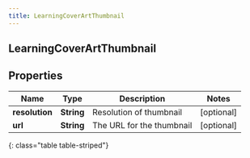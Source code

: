 ```yaml
---
title: LearningCoverArtThumbnail
---
```

## LearningCoverArtThumbnail


## Properties

| Name | Type | Description | Notes |
| ------------ | ------------- | ------------- | ------------- |
| **resolution** | <!----><!---->**String**<!----> | Resolution of thumbnail |  [optional] |
| **url** | <!----><!---->**String**<!----> | The URL for the thumbnail |  [optional] |
{: class="table table-striped"}



